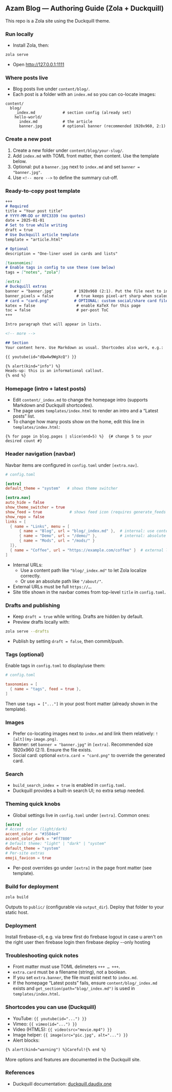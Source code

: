 ## Azam Blog — Authoring Guide (Zola + Duckquill)

This repo is a Zola site using the Duckquill theme.

### Run locally
- Install Zola, then:
```bash
zola serve
```
- Open http://127.0.0.1:1111

### Where posts live
- Blog posts live under `content/blog/`.
- Each post is a folder with an `index.md` so you can co-locate images:
```
content/
  blog/
    _index.md            # section config (already set)
    hello-world/
      index.md           # the article
      banner.jpg         # optional banner (recommended 1920x960, 2:1)
```

### Create a new post
1) Create a new folder under `content/blog/your-slug/`.
2) Add `index.md` with TOML front matter, then content. Use the template below.
3) Optional: put a `banner.jpg` next to `index.md` and set `banner = "banner.jpg"`.
4) Use `<!-- more -->` to define the summary cut-off.

### Ready-to-copy post template
```md
+++
# Required
title = "Your post title"
# YYYY-MM-DD or RFC3339 (no quotes)
date = 2025-01-01
# Set to true while writing
draft = true
# Use Duckquill article template
template = "article.html"

# Optional
description = "One-liner used in cards and lists"

[taxonomies]
# Enable tags in config to use these (see below)
tags = ["notes", "zola"]

[extra]
# Duckquill extras
banner = "banner.jpg"         # 1920x960 (2:1). Put the file next to index.md
banner_pixels = false          # true keeps pixel-art sharp when scaled
# card = "card.png"           # OPTIONAL: custom social/share card filename colocated with the post
katex = false                  # enable KaTeX for this page
toc = false                    # per-post ToC
+++

Intro paragraph that will appear in lists.

<!-- more -->

## Section
Your content here. Use Markdown as usual. Shortcodes also work, e.g.:

{{ youtube(id="dQw4w9WgXcQ") }}

{% alert(kind="info") %}
Heads-up: this is an informational callout.
{% end %}
```

### Homepage (intro + latest posts)
- Edit `content/_index.md` to change the homepage intro (supports Markdown and Duckquill shortcodes).
- The page uses `templates/index.html` to render an intro and a “Latest posts” list.
- To change how many posts show on the home, edit this line in `templates/index.html`:
```tera
{% for page in blog.pages | slice(end=5) %}  {# change 5 to your desired count #}
```

### Header navigation (navbar)
Navbar items are configured in `config.toml` under `[extra.nav]`.
```toml
# config.toml

[extra]
default_theme = "system"   # shows theme switcher

[extra.nav]
auto_hide = false
show_theme_switcher = true
show_feed = true            # shows feed icon (requires generate_feeds = true)
show_repo = false
links = [
  { name = "Links", menu = [
      { name = "Blog", url = "blog/_index.md" },  # internal: use content path or section
      { name = "Demo", url = "/demo/" },          # internal: absolute path
      { name = "Mods", url = "/mods/" }
  ]},
  { name = "Coffee", url = "https://example.com/coffee" }  # external link
]
```
- Internal URLs:
  - Use a content path like `"blog/_index.md"` to let Zola localize correctly.
  - Or use an absolute path like `"/about/"`.
- External URLs must be full `https://…`.
- Site title shown in the navbar comes from top-level `title` in `config.toml`.

### Drafts and publishing
- Keep `draft = true` while writing. Drafts are hidden by default.
- Preview drafts locally with:
```bash
zola serve --drafts
```
- Publish by setting `draft = false`, then commit/push.

### Tags (optional)
Enable tags in `config.toml` to display/use them:
```toml
# config.toml

taxonomies = [
  { name = "tags", feed = true },
]
```
Then use `tags = ["..."]` in your post front matter (already shown in the template).

### Images
- Prefer co-locating images next to `index.md` and link them relatively: `![alt](my-image.png)`.
- Banner: set `banner = "banner.jpg"` in `[extra]`. Recommended size 1920x960 (2:1). Ensure the file exists.
- Social card: optional `extra.card = "card.png"` to override the generated card.

### Search
- `build_search_index = true` is enabled in `config.toml`.
- Duckquill provides a built-in search UI; no extra setup needed.

### Theming quick knobs
- Global settings live in `config.toml` under `[extra]`. Common ones:
```toml
[extra]
# Accent color (light/dark)
accent_color = "#3584e4"
accent_color_dark = "#ff7800"
# Default theme: "light" | "dark" | "system"
default_theme = "system"
# Per-site extras
emoji_favicon = true
```
- Per-post overrides go under `[extra]` in the page front matter (see template).

### Build for deployment
```bash
zola build
```
Outputs to `public/` (configurable via `output_dir`). Deploy that folder to your static host.

### Deployment
Install firebase-cli, e.g. via brew
first do firebase logout in case u aren't on the right user
then firebase login
then firebase deploy --only hosting

### Troubleshooting quick notes
- Front matter must use TOML delimeters `+++ … +++`.
- `extra.card` must be a filename (string), not a boolean.
- If you set `extra.banner`, the file must exist next to `index.md`.
- If the homepage “Latest posts” fails, ensure `content/blog/_index.md` exists and `get_section(path="blog/_index.md")` is used in `templates/index.html`.

### Shortcodes you can use (Duckquill)
- YouTube: `{{ youtube(id="...") }}`
- Vimeo: `{{ vimeo(id="...") }}`
- Video (HTML5): `{{ video(src="movie.mp4") }}`
- Image helper: `{{ image(src="pic.jpg", alt="...") }}`
- Alert blocks:
```md
{% alert(kind="warning") %}Careful!{% end %}
```
More options and features are documented in the Duckquill site.

### References
- Duckquill documentation: [duckquill.daudix.one](https://duckquill.daudix.one/)
